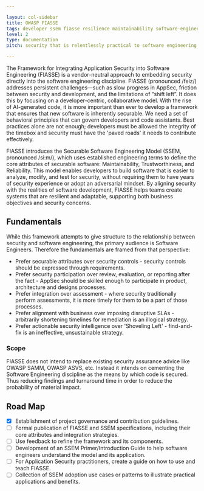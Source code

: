 ```yaml
---

layout: col-sidebar
title: OWASP FIASSE
tags: developer ssem fiasse resilience maintainability software-engineering trustworthiness reliability
level: 2
type: documentation
pitch: security that is relentlessly practical to software engineering

---
```


The Framework for Integrating Application Security into Software Engineering (FIASSE) is a vendor-neutral approach to embedding security directly into the software engineering discipline. FIASSE (pronounced /feiz/) addresses persistent challenges—such as slow progress in AppSec, friction between security and development, and the limitations of “shift left”. It does this by focusing on a developer-centric, collaborative model. With the rise of AI-generated code, it is more important than ever to develop a framework that ensures that new software is inherently securable. We need a set of behavioral principles that can govern developers and code assistants. Best practices alone are not enough; developers must be allowed the integrity of the timebox and security must have the 'paved roads' it needs to contribute effectively.

FIASSE introduces the Securable Software Engineering Model (SSEM, pronounced /si:m/), which uses established engineering terms to define the core attributes of securable software: Maintainability, Trustworthiness, and Reliability. This model enables developers to build software that is easier to analyze, modify, and test for security, without requiring them to have years of security experience or adopt an adversarial mindset. By aligning security with the realities of software development, FIASSE helps teams create systems that are resilient and adaptable, supporting both business objectives and security concerns.

## Fundamentals

While this framework attempts to give structure to the relationship between security and software engineering, the primary audience is Software Engineers. Therefore the fundamentals are framed from that perspective:

- Prefer securable attributes over security controls - security controls should be expressed through requirements.
- Prefer security participation over review, evaluation, or reporting after the fact - AppSec should be skilled enough to participate in product, architecture and designs processes.
- Prefer integration over assessment - where security traditionally perform assessments, it is more timely for them to be a part of those processes.
- Prefer alignment with business over imposing disruptive SLAs - arbitrarily shortening timelines for remediation is an illogical strategy.
- Prefer actionable security intelligence over 'Shoveling Left' - find-and-fix is an ineffective, unsustainable strategy.

### Scope

FIASSE does not intend to replace existing security assurance advice like OWASP SAMM, OWASP ASVS, etc. Instead it intends on cementing the Software Engineering discipline as the means by which code is secured. Thus reducing findings and turnaround time in order to reduce the probability of material impact.

## Road Map

- [x] Establishment of project governance and contribution guidelines.
- [ ] Formal publication of FIASSE and SSEM specifications, including their core attributes and integration strategies.
- [ ] Use feedback to refine the framework and its components.
- [ ] Development of an SSEM Primer/Introduction Guide to help software engineers understand the model and its application.
- [ ] For Application Security practitioners, create a guide on how to use and teach FIASSE.
- [ ] Collection of SSEM adoption use cases or patterns to illustrate practical applications and benefits.
